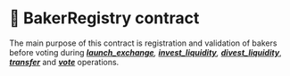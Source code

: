 # 🥐 BakerRegistry contract

The main purpose of this contract is registration and validation of bakers before voting during [_**launch\_exchange**_](../dexcore-contract/entrypoints-overview/dex-entrypoints/launch\_exchange.md)_,_ [_**invest\_liquidity**_](../dexcore-contract/entrypoints-overview/dex-entrypoints/invest\_liquidity.md)_,_ [_**divest\_liquidity**_](../dexcore-contract/entrypoints-overview/dex-entrypoints/divest\_liquidity.md), [_**transfer**_](../dexcore-contract/entrypoints-overview/fa2-entrypoints/transfer.md) and [_**vote**_](../dexcore-contract/entrypoints-overview/dex-entrypoints/vote.md) operations.
